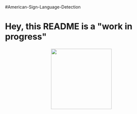 #American-Sign-Language-Detection
<h1 align="left">Hey, this README is a "work in progress"</h1>

###

<div align="center">
  <img height="200" src="https://media2.giphy.com/media/kfR5iyQgmq7PoiFTAf/giphy.gif?cid=6c09b952g9qg64a50xod7pwkoeon5tq8vfhwlxk9hmeas915&ep=v1_internal_gif_by_id&rid=giphy.gif&ct=s"  />
</div>

###
